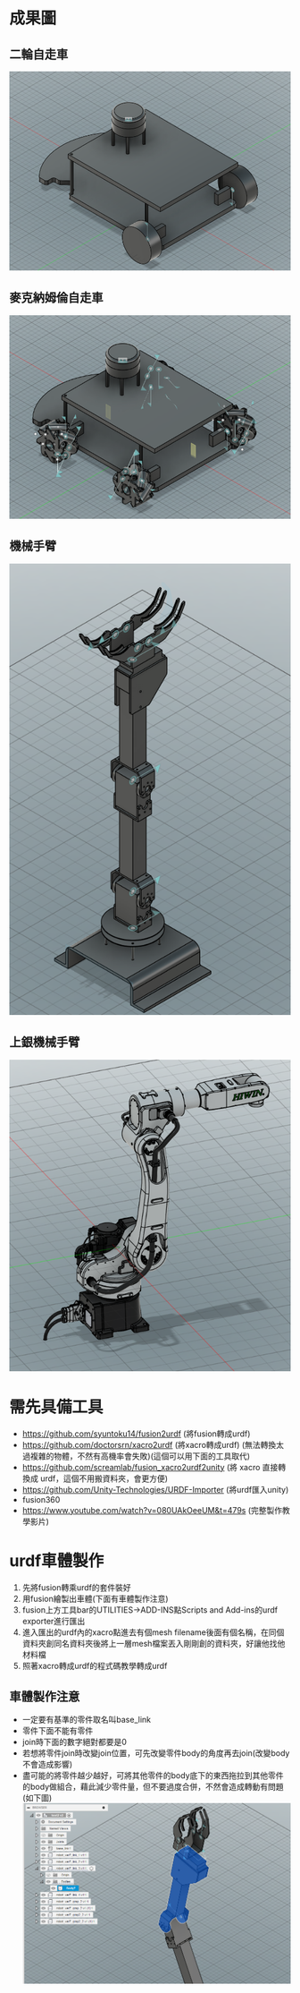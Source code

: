 # 成果圖
## 二輪自走車
![二輪自走車](https://github.com/alianlbj23/urdf_model/blob/main/pic/%E4%BA%8C%E8%BC%AA%E8%87%AA%E8%B5%B0%E8%BB%8A(%E6%9C%89lidar).png?raw=true)
## 麥克納姆倫自走車
![麥克納姆倫自走車](https://github.com/alianlbj23/urdf_model/blob/main/pic/%E9%BA%A5%E5%85%8B%E7%B4%8D%E5%A7%86%E5%80%AB%E8%BB%8A(%E6%9C%89lidar).png?raw=true)
## 機械手臂
![機械手臂](https://github.com/alianlbj23/urdf_model/blob/main/pic/%E6%A9%9F%E6%A2%B0%E6%89%8B%E8%87%82.png?raw=true)

## 上銀機械手臂
![上銀機械手臂](https://github.com/alianlbj23/urdf_model/blob/main/pic/hiwin%E6%A9%9F%E6%A2%B0%E6%89%8B%E8%87%82.png?raw=true)
# 需先具備工具
* https://github.com/syuntoku14/fusion2urdf (將fusion轉成urdf)
* https://github.com/doctorsrn/xacro2urdf (將xacro轉成urdf) (無法轉換太過複雜的物體，不然有高機率會失敗)(這個可以用下面的工具取代)
* https://github.com/screamlab/fusion_xacro2urdf2unity (將 xacro 直接轉換成 urdf，這個不用搬資料夾，會更方便)
* https://github.com/Unity-Technologies/URDF-Importer (將urdf匯入unity) 
* fusion360
* https://www.youtube.com/watch?v=080UAkOeeUM&t=479s (完整製作教學影片)
# urdf車體製作
1. 先將fusion轉乘urdf的套件裝好
2. 用fusion繪製出車體(下面有車體製作注意)
3. fusion上方工具bar的UTILITIES->ADD-INS點Scripts and Add-ins的urdf exporter進行匯出
4. 進入匯出的urdf內的xacro點進去有個mesh filename後面有個名稱，在同個資料夾創同名資料夾後將上一層mesh檔案丟入剛剛創的資料夾，好讓他找他材料檔
5. 照著xacro轉成urdf的程式碼教學轉成urdf
## 車體製作注意
* 一定要有基準的零件取名叫base_link
* 零件下面不能有零件
* join時下面的數字絕對都要是0
* 若想將零件join時改變join位置，可先改變零件body的角度再去join(改變body不會造成影響)
* 盡可能的將零件越少越好，可將其他零件的body底下的東西拖拉到其他零件的body做組合，藉此減少零件量，但不要過度合併，不然會造成轉動有問題(如下圖)
![過度合併](https://github.com/alianlbj23/urdf_model/blob/main/pic/%E9%81%8E%E5%BA%A6%E5%90%88%E4%BD%B5.png?raw=true)
